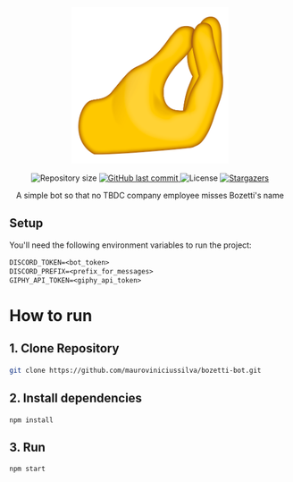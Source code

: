 <p align="center">
  <img src="https://github.com/mauroviniciussilva/bozetti-bot/blob/main/images/italian-hand.png" alt="Bozetti" width="280"/>
</p>

<p align="center">	
  <img alt="Repository size" src="https://img.shields.io/github/repo-size/mauroviniciussilva/bozetti-bot?color=FBC400">
  <a href="https://github.com/mauroviniciussilva/bozetti-bot/commits/master">
    <img alt="GitHub last commit" src="https://img.shields.io/github/last-commit/mauroviniciussilva/bozetti-bot?color=FBC400">
  </a> 
  <img alt="License" src="https://img.shields.io/badge/license-MIT-FBC400">
  <a href="https://github.com/mauroviniciussilva/bozetti-bot/stargazers">
    <img alt="Stargazers" src="https://img.shields.io/github/stars/mauroviniciussilva/proffy?color=FBC400&logo=github">
  </a>
</p>

<div align="center">A simple bot so that no TBDC company employee misses Bozetti's name</div>

## Setup

You'll need the following environment variables to run the project:

```dosini
DISCORD_TOKEN=<bot_token>
DISCORD_PREFIX=<prefix_for_messages>
GIPHY_API_TOKEN=<giphy_api_token>
```

# How to run

## 1. Clone Repository

```bash
git clone https://github.com/mauroviniciussilva/bozetti-bot.git
```

## 2. Install dependencies
```
npm install
```

## 3. Run
```
npm start
```
